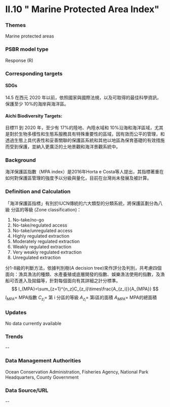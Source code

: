 # II.10 " Marine Protected Area Index"

### Themes
Marine protected areas
### PSBR model type
Response (R)
### Corresponding targets
#### SDGs
14.5 在西元 2020 年以前，依照國家與國際法規，以及可取得的最佳科學資訊，保護至少 10%的海岸與海洋區。
#### Aichi Biodiversity Targets:
目標11 到 2020 年，至少有 17%的陸地、內陸水域和 10%沿海和海洋區域，尤其是對於生物多樣性和生態系服務具有特殊重要性的區域，因有效而公平的管理，和透過生態上具代表性和妥善關聯的保護區系統和其他以地區為保育基礎的有效措施而受到保護，並納入更廣泛的土地景觀和海洋景觀系統中。
### Background
海洋保護區指數（MPA index）是2016年Horta e Costa等人提出，其指標著重在如何對保護區管理的強度予以分級與量化，目前在台灣尚未發展及被計算。
### Definition and Calculation
「海洋保護區指標」有別於IUCN傳統的六大類型的分類系統，將保護區劃分為八級 分區的等級 (Zone classification)：
1. No-take/no-go
2. No-take/regulated access
3. No-take/unregulated access
4. Highly regulated extraction
5. Moderately regulated extraction
6. Weakly regulated extraction
7. Very weakly regulated extraction
8. Unregulated extraction

分1-8級的判斷方法，依據判別樹(A decision tree)來作評分及判別，共考慮四個面向：漁具漁法的種類、水產養殖或底層開發的指數、娛樂漁法使用的指數，及漁船可否進入及拋錨等，針對每個面向有其詳細之計分標準。 $$ I_{MPA}=\sum_{z=1}^{n_z}C_{z_i}\times\frac{A_{z_i}}{A_{MPA}} $$ $I_{MPA}=$ MPA指數 $C_{z_i}=$ 第 i 分區的等級 $A_{z_i}=$ 第i區的面積 $A_{MPA}=$ MPA的總面積

### Updates
No data currently available
### Trends
--
### Data Management Authorities
Ocean Conservation Administration, Fisheries Agency, National Park Headquarters, County Government
### Data Source/URL
--